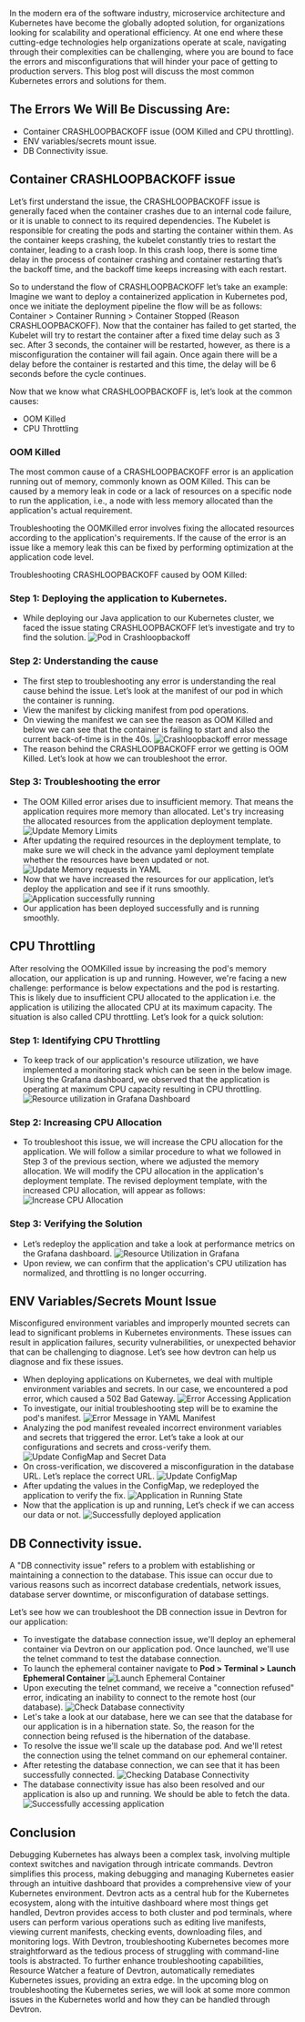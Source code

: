 In the modern era of the software industry, microservice architecture and Kubernetes have become the globally adopted solution, for organizations looking for scalability and operational efficiency. At one end where these cutting-edge technologies help organizations operate at scale, navigating through their complexities can be challenging, where you are bound to face the errors and misconfigurations that will hinder your pace of getting to production servers. This blog post will discuss the most common Kubernetes errors and solutions for them.

## The Errors We Will Be Discussing Are:
- Container CRASHLOOPBACKOFF issue (OOM Killed and CPU throttling).
- ENV variables/secrets mount issue.
- DB Connectivity issue.
## Container CRASHLOOPBACKOFF issue
Let’s first understand the issue, the CRASHLOOPBACKOFF issue is generally faced when the container crashes due to an internal code failure, or it is unable to connect to its required dependencies. The Kubelet is responsible for creating the pods and starting the container within them. As the container keeps crashing, the kubelet constantly tries to restart the container, leading to a crash loop. In this crash loop, there is some time delay in the process of container crashing and container restarting that’s the backoff time, and the backoff time keeps increasing with each restart.

So to understand the flow of CRASHLOOPBACKOFF let’s take an example: Imagine we want to deploy a containerized application in Kubernetes pod, once we initiate the deployment pipeline the flow will be as follows: Container > Container Running > Container Stopped (Reason CRASHLOOPBACKOFF). Now that the container has failed to get started, the Kubelet will try to restart the container after a fixed time delay such as 3 sec. After 3 seconds, the container will be restarted, however, as there is a misconfiguration the container will fail again. Once again there will be a delay before the container is restarted and this time, the delay will be 6 seconds before the cycle continues.

Now that we know what CRASHLOOPBACKOFF is, let’s look at the common causes:

- OOM Killed
- CPU Throttling
### OOM Killed
The most common cause of a CRASHLOOPBACKOFF error is an application running out of memory, commonly known as OOM Killed. This can be caused by a memory leak in code or a lack of resources on a specific node to run the application, i.e., a node with less memory allocated than the application's actual requirement.

Troubleshooting the OOMKilled error involves fixing the allocated resources according to the application's requirements. If the cause of the error is an issue like a memory leak this can be fixed by performing optimization at the application code level.

Troubleshooting CRASHLOOPBACKOFF caused by OOM Killed:

### Step 1: Deploying the application to Kubernetes.
- While deploying our Java application to our Kubernetes cluster, we faced the issue stating CRASHLOOPBACKOFF let’s investigate and try to find the solution.
![Pod in Crashloopbackoff](https://devtron.ai/blog/content/images/2025/02/unnamed--1-.jpg)
### Step 2: Understanding the cause
- The first step to troubleshooting any error is understanding the real cause behind the issue. Let’s look at the manifest of our pod in which the container is running.
- View the manifest by clicking manifest from pod operations.
- On viewing the manifest we can see the reason as OOM Killed and below we can see that the container is failing to start and also the current back-of-time is in the 40s.
![Crashloopbackoff error message](https://devtron.ai/blog/content/images/2025/02/unnamed--2-.jpg)
- The reason behind the CRASHLOOPBACKOFF error we getting is OOM Killed. Let’s look at how we can troubleshoot the error.
### Step 3: Troubleshooting the error
- The OOM Killed error arises due to insufficient memory. That means the application requires more memory than allocated. Let's try increasing the allocated resources from the application deployment template.
![Update Memory Limits](https://devtron.ai/blog/content/images/2025/02/unnamed--3-.png)
- After updating the required resources in the deployment template, to make sure we will check in the advance yaml deployment template whether the resources have been updated or not.
![Update Memory requests in YAML](https://devtron.ai/blog/content/images/2025/02/unnamed--4-.png)
- Now that we have increased the resources for our application, let’s deploy the application and see if it runs smoothly.
![Application successfully running](https://devtron.ai/blog/content/images/2025/02/unnamed--5-.png)
- Our application has been deployed successfully and is running smoothly.
## CPU Throttling
After resolving the OOMKilled issue by increasing the pod's memory allocation, our application is up and running. However, we're facing a new challenge: performance is below expectations and the pod is restarting. This is likely due to insufficient CPU allocated to the application i.e. the application is utilizing the allocated CPU at its maximum capacity. The situation is also called CPU throttling. Let’s look for a quick solution:

### Step 1: Identifying CPU Throttling
- To keep track of our application's resource utilization, we have implemented a monitoring stack which can be seen in the below image. Using the Grafana dashboard, we observed that the application is operating at maximum CPU capacity resulting in CPU throttling.
![Resource utilization in Grafana Dashboard](https://devtron.ai/blog/content/images/2025/02/unnamed--6-.png)
### Step 2: Increasing CPU Allocation
- To troubleshoot this issue, we will increase the CPU allocation for the application. We will follow a similar procedure to what we followed in Step 3 of the previous section, where we adjusted the memory allocation. We will modify the CPU allocation in the application's deployment template. The revised deployment template, with the increased CPU allocation, will appear as follows:
![Increase CPU Allocation](https://devtron.ai/blog/content/images/2025/02/unnamed--7-.png)
### Step 3: Verifying the Solution
- Let’s redeploy the application and take a look at performance metrics on the Grafana dashboard.
![Resource Utilization in Grafana](https://devtron.ai/blog/content/images/2025/02/unnamed--8-.png)
- Upon review, we can confirm that the application's CPU utilization has normalized, and throttling is no longer occurring.
## ENV Variables/Secrets Mount Issue
Misconfigured environment variables and improperly mounted secrets can lead to significant problems in Kubernetes environments. These issues can result in application failures, security vulnerabilities, or unexpected behavior that can be challenging to diagnose. Let’s see how devtron can help us diagnose and fix these issues.

- When deploying applications on Kubernetes, we deal with multiple environment variables and secrets. In our case, we encountered a pod error, which caused a 502 Bad Gateway.
![Error Accessing Application](https://devtron.ai/blog/content/images/2025/02/unnamed--9-.png)
- To investigate, our initial troubleshooting step will be to examine the pod's manifest.
![Error Message in YAML Manifest](https://devtron.ai/blog/content/images/2025/02/unnamed--10-.png)
- Analyzing the pod manifest revealed incorrect environment variables and secrets that triggered the error. Let’s take a look at our configurations and secrets and cross-verify them.
![Update ConfigMap and Secret Data](https://devtron.ai/blog/content/images/2025/02/unnamed--11--1.png)
- On cross-verification, we discovered a misconfiguration in the database URL. Let’s replace the correct URL.
![Update ConfigMap](https://devtron.ai/blog/content/images/2025/02/unnamed--12-.png)
- After updating the values in the ConfigMap, we redeployed the application to verify the fix.
![Application in Running State](https://devtron.ai/blog/content/images/2025/02/unnamed--13-.png)
- Now that the application is up and running, Let’s check if we can access our data or not.
![Successfully deployed application](https://devtron.ai/blog/content/images/2025/02/unnamed--14-.png)
## DB Connectivity issue.
A "DB connectivity issue" refers to a problem with establishing or maintaining a connection to the database. This issue can occur due to various reasons such as incorrect database credentials, network issues, database server downtime, or misconfiguration of database settings.

Let’s see how we can troubleshoot the DB connection issue in Devtron for our application:

- To investigate the database connection issue, we'll deploy an ephemeral container via Devtron on our application pod. Once launched, we'll use the telnet command to test the database connection.
- To launch the ephemeral container navigate to
**Pod > Terminal > Launch Ephemeral Container**
![Launch Ephemeral Container](https://devtron.ai/blog/content/images/2025/02/unnamed--15-.png)
- Upon executing the telnet command, we receive a "connection refused" error, indicating an inability to connect to the remote host (our database).
![Check Database connectivity](https://devtron.ai/blog/content/images/2025/02/unnamed--18--1.png)
- Let's take a look at our database, here we can see that the database for our application is in a hibernation state. So, the reason for the connection being refused is the hibernation of the database.
- To resolve the issue we'll scale up the database pod. And we'll retest the connection using the telnet command on our ephemeral container.
- After retesting the database connection, we can see that it has been successfully connected.
![Checking Database Connectivity](https://devtron.ai/blog/content/images/2025/02/unnamed--18--3.png)
- The database connectivity issue has also been resolved and our application is also up and running. We should be able to fetch the data.
![Successfully accessing application](https://devtron.ai/blog/content/images/2025/02/unnamed--19-.png)
## Conclusion
Debugging Kubernetes has always been a complex task, involving multiple context switches and navigation through intricate commands. Devtron simplifies this process, making debugging and managing Kubernetes easier through an intuitive dashboard that provides a comprehensive view of your Kubernetes environment. Devtron acts as a central hub for the Kubernetes ecosystem, along with the intuitive dashboard where most things get handled, Devtron provides access to both cluster and pod terminals, where users can perform various operations such as editing live manifests, viewing current manifests, checking events, downloading files, and monitoring logs. With Devtron, troubleshooting Kubernetes becomes more straightforward as the tedious process of struggling with command-line tools is abstracted. To further enhance troubleshooting capabilities, Resource Watcher a feature of Devtron, automatically remediates Kubernetes issues, providing an extra edge. In the upcoming blog on troubleshooting the Kubernetes series, we will look at some more common issues in the Kubernetes world and how they can be handled through Devtron.